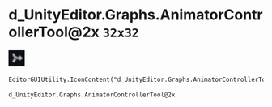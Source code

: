 # d_UnityEditor.Graphs.AnimatorControllerTool@2x `32x32`
<img src="/img/d_UnityEditor.Graphs.AnimatorControllerTool.png" width=32 height=32>

``` CSharp
EditorGUIUtility.IconContent("d_UnityEditor.Graphs.AnimatorControllerTool@2x")
```
```
d_UnityEditor.Graphs.AnimatorControllerTool@2x
```
